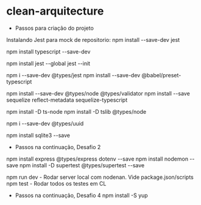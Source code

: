 # clean-arquitecture

- Passos para criação do projeto

Instalando Jest para mock de repositorio:
npm install --save-dev jest

npm install typescript --save-dev

npm install jest --global
jest --init

npm i --save-dev @types/jest
npm install --save-dev @babel/preset-typescript

npm install --save-dev @types/node @types/validator
npm install --save sequelize reflect-metadata sequelize-typescript

npm install -D ts-node
npm install -D tslib @types/node

npm i --save-dev @types/uuid

npm install sqlite3 --save

- Passos na continuação, Desafio 2

npm install express @types/express dotenv --save
npm install nodemon --save
npm install -D supertest @types/supertest --save

npm run dev - Rodar server local com nodenan. Vide package.json/scripts
npm test - Rodar todos os testes em CL

- Passos na continuação, Desafio 4
npm install -S yup